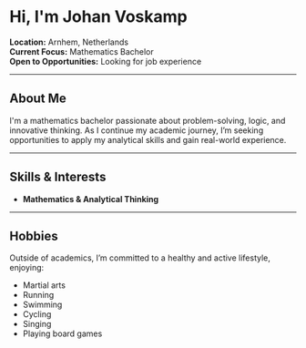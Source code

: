 # Hi, I'm Johan Voskamp

**Location:** Arnhem, Netherlands  
**Current Focus:** Mathematics Bachelor  
**Open to Opportunities:** Looking for job experience

---

## About Me

I'm a mathematics bachelor passionate about problem-solving, logic, and innovative thinking. As I continue my academic journey, I’m seeking opportunities to apply my analytical skills and gain real-world experience.

---

## Skills & Interests

- **Mathematics & Analytical Thinking**
---

## Hobbies

Outside of academics, I’m committed to a healthy and active lifestyle, enjoying:
- Martial arts
- Running
- Swimming
- Cycling
- Singing
- Playing board games
